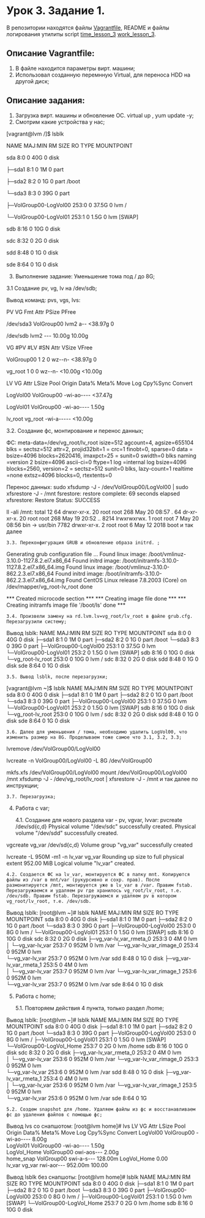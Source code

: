 # Урок 3. Задание 1.
В репозитории находятся файлы [Vagrantfile](Vagrantfile), README и файлы логирования утилиты script [time_lesson_3](time_lesson_3) [work_lesson_3](work_lesson_3).

## Описание Vagrantfile:
1. В файле находится параметры вирт. машини;
2. Использовал созданную перемнную Virtual, для переноса HDD на другой диск;

## Описание задания:
1. Загрузка вирт. машины и обновление  ОС. virtual up , yum update -y;
2. Смотрим какие устройства у нас;

[vagrant@lvm /]$ lsblk

NAME                    MAJ:MIN RM  SIZE RO TYPE MOUNTPOINT

sda                       8:0    0   40G  0 disk 

├─sda1                    8:1    0    1M  0 part 

├─sda2                    8:2    0    1G  0 part /boot

└─sda3                    8:3    0   39G  0 part 

  ├─VolGroup00-LogVol00 253:0    0 37.5G  0 lvm  /
  
  └─VolGroup00-LogVol01 253:1    0  1.5G  0 lvm  [SWAP]
  
sdb                       8:16   0   10G  0 disk 

sdc                       8:32   0    2G  0 disk 

sdd                       8:48   0    1G  0 disk 

sde                       8:64   0    1G  0 disk

3. Выполнение задание: Уменьшение тома под / до 8G;

  3.1 Создание pv, vg, lv на /dev/sdb;
  
Вывод команд: pvs, vgs, lvs:

PV         VG         Fmt  Attr PSize   PFree

/dev/sda3  VolGroup00 lvm2 a--  <38.97g     0 

/dev/sdb              lvm2 ---   10.00g 10.00g

VG         #PV #LV #SN Attr   VSize   VFree  

  VolGroup00   1   2   0 wz--n- <38.97g      0 
  
  vg_root      1   0   0 wz--n- <10.00g <10.00g
  

LV       VG         Attr       LSize   Pool Origin Data%  Meta%  Move Log Cpy%Sync Convert

  LogVol00 VolGroup00 -wi-ao---- <37.47g 
  
  LogVol01 VolGroup00 -wi-ao----   1.50g 
  
  lv_root  vg_root    -wi-a----- <10.00g   
	
3.2. Создание фс, монтирование и перенос данных;

ФС:
meta-data=/dev/vg_root/lv_root   isize=512    agcount=4, agsize=655104 blks
         =                       sectsz=512   attr=2, projid32bit=1
         =                       crc=1        finobt=0, sparse=0
data     =                       bsize=4096   blocks=2620416, imaxpct=25
         =                       sunit=0      swidth=0 blks
naming   =version 2              bsize=4096   ascii-ci=0 ftype=1
log      =internal log           bsize=4096   blocks=2560, version=2
         =                       sectsz=512   sunit=0 blks, lazy-count=1
realtime =none                   extsz=4096   blocks=0, rtextents=0


Перенос данных:
sudo xfsdump -J - /dev/VolGroup00/LogVol00 | sudo xfsrestore -J - /mnt
fsrestore: restore complete: 69 seconds elapsed
xfsrestore: Restore Status: SUCCESS

ll -ali /mnt:
total 12
      64 drwxr-xr-x. 20 root root  268 May 20 08:57 .
      64 dr-xr-xr-x. 20 root root  268 May 19 20:52 ..
    8214 lrwxrwxrwx.  1 root root    7 May 20 08:56 bin -> usr/bin
    7782 drwxr-xr-x.  2 root root    6 May 12  2018 boot
и так далее

	3.3. Переконфигурация GRUB и обновление образа initrd. ;

Generating grub configuration file ...
Found linux image: /boot/vmlinuz-3.10.0-1127.8.2.el7.x86_64
Found initrd image: /boot/initramfs-3.10.0-1127.8.2.el7.x86_64.img
Found linux image: /boot/vmlinuz-3.10.0-862.2.3.el7.x86_64
Found initrd image: /boot/initramfs-3.10.0-862.2.3.el7.x86_64.img
Found CentOS Linux release 7.8.2003 (Core) on /dev/mapper/vg_root-lv_root
done

*** Created microcode section ***
*** Creating image file done ***
*** Creating initramfs image file '/boot/ls' done ***

	3.4. Произвели замену на rd.lvm.lv=vg_root/lv_root в файле grub.cfg. Перезагрузили систему;

Вывод lsblk:
NAME                    MAJ:MIN RM  SIZE RO TYPE MOUNTPOINT
sda                       8:0    0   40G  0 disk 
├─sda1                    8:1    0    1M  0 part 
├─sda2                    8:2    0    1G  0 part /boot
└─sda3                    8:3    0   39G  0 part 
  ├─VolGroup00-LogVol00 253:1    0 37.5G  0 lvm  
  └─VolGroup00-LogVol01 253:2    0  1.5G  0 lvm  [SWAP]
sdb                       8:16   0   10G  0 disk 
└─vg_root-lv_root       253:0    0   10G  0 lvm  /
sdc                       8:32   0    2G  0 disk 
sdd                       8:48   0    1G  0 disk 
sde                       8:64   0    1G  0 disk 

	3.5. Вывод lsblk, после перезагрузки;

[vagrant@lvm ~]$ lsblk
NAME                    MAJ:MIN RM  SIZE RO TYPE MOUNTPOINT
sda                       8:0    0   40G  0 disk 
├─sda1                    8:1    0    1M  0 part 
├─sda2                    8:2    0    1G  0 part /boot
└─sda3                    8:3    0   39G  0 part 
  ├─VolGroup00-LogVol00 253:1    0 37.5G  0 lvm  
  └─VolGroup00-LogVol01 253:2    0  1.5G  0 lvm  [SWAP]
sdb                       8:16   0   10G  0 disk 
└─vg_root-lv_root       253:0    0   10G  0 lvm  /
sdc                       8:32   0    2G  0 disk 
sdd                       8:48   0    1G  0 disk 
sde                       8:64   0    1G  0 disk 

	3.6. Далее для уменьшения / тома, необходимо удалить LogVol00, что изменить размер на 8G. Проделываем тоже самое что 3.1, 3.2, 3.3;

lvremove /dev/VolGroup00/LogVol00

lvcreate -n VolGroup00/LogVol00 -L 8G /dev/VolGroup00

mkfs.xfs /dev/VolGroup00/LogVol00
mount /dev/VolGroup00/LogVol00 /mnt
xfsdump -J - /dev/vg_root/lv_root | xfsrestore -J - /mnt
и так далее по инструкции;

	3.7. Перезагрузка;

4. Работа с var;

	4.1. Создание для нового раздела var -  pv, vgvar, lvvar:
pvcreate /dev/sd{c,d}
Physical volume "/dev/sdc" successfully created.
Physical volume "/dev/sdd" successfully created.

vgcreate vg_var /dev/sd{c,d}
Volume group "vg_var" successfully created

lvcreate -L 950M -m1 -n lv_var vg_var
Rounding up size to full physical extent 952.00 MiB
Logical volume "lv_var" created.

	4.2. Создается ФС на lv_var, монтируется ФС в папку mnt. Копируются файлы из /var в mnt/var (рукурсивно и сохр. прав). После размонитируется /mnt, монтируется уже в lv_var в /var. Правим fstab. Перезагружаемся и удаляем pv где хранилось vg_root/lv_root, т.е. /dev/sdb. Правим fstab. Перезагружаемся и удаляем pv в котором  vg_root/lv_root, т.е. /dev/sdb.

Вывод lsblk:
[root@lvm ~]# lsblk
NAME                     MAJ:MIN RM  SIZE RO TYPE MOUNTPOINT
sda                        8:0    0   40G  0 disk 
├─sda1                     8:1    0    1M  0 part 
├─sda2                     8:2    0    1G  0 part /boot
└─sda3                     8:3    0   39G  0 part 
  ├─VolGroup00-LogVol00  253:0    0    8G  0 lvm  /
  └─VolGroup00-LogVol01  253:1    0  1.5G  0 lvm  [SWAP]
sdb                        8:16   0   10G  0 disk 
sdc                        8:32   0    2G  0 disk 
├─vg_var-lv_var_rmeta_0  253:3    0    4M  0 lvm  
│ └─vg_var-lv_var        253:7    0  952M  0 lvm  /var
└─vg_var-lv_var_rimage_0 253:4    0  952M  0 lvm  
  └─vg_var-lv_var        253:7    0  952M  0 lvm  /var
sdd                        8:48   0    1G  0 disk 
├─vg_var-lv_var_rmeta_1  253:5    0    4M  0 lvm  
│ └─vg_var-lv_var        253:7    0  952M  0 lvm  /var
└─vg_var-lv_var_rimage_1 253:6    0  952M  0 lvm  
  └─vg_var-lv_var        253:7    0  952M  0 lvm  /var
sde                        8:64   0    1G  0 disk 

5. Работа с home;

	5.1. Повторяем действия 4 пункта, только раздел /home;

Вывод lsblk:
[root@lvm ~]# lsblk
NAME                       MAJ:MIN RM  SIZE RO TYPE MOUNTPOINT
sda                          8:0    0   40G  0 disk 
├─sda1                       8:1    0    1M  0 part 
├─sda2                       8:2    0    1G  0 part /boot
└─sda3                       8:3    0   39G  0 part 
  ├─VolGroup00-LogVol00    253:0    0    8G  0 lvm  /
  ├─VolGroup00-LogVol01    253:1    0  1.5G  0 lvm  [SWAP]
  └─VolGroup00-LogVol_Home 253:7    0    2G  0 lvm  /home
sdb                          8:16   0   10G  0 disk 
sdc                          8:32   0    2G  0 disk 
├─vg_var-lv_var_rmeta_0    253:2    0    4M  0 lvm  
│ └─vg_var-lv_var          253:6    0  952M  0 lvm  /var
└─vg_var-lv_var_rimage_0   253:3    0  952M  0 lvm  
  └─vg_var-lv_var          253:6    0  952M  0 lvm  /var
sdd                          8:48   0    1G  0 disk 
├─vg_var-lv_var_rmeta_1    253:4    0    4M  0 lvm  
│ └─vg_var-lv_var          253:6    0  952M  0 lvm  /var
└─vg_var-lv_var_rimage_1   253:5    0  952M  0 lvm  
  └─vg_var-lv_var          253:6    0  952M  0 lvm  /var
sde                          8:64   0    1G

	5.2. Создем snapshot для /home. Удаляем файлы из фс и восстанавливаем фс до удаления файлов с помощью фс;

Вывод lvs со снапшотом:
[root@lvm home]# lvs
  LV          VG         Attr       LSize   Pool Origin      Data%  Meta%  Move Log Cpy%Sync Convert
  LogVol00    VolGroup00 -wi-ao----   8.00g                                                         
  LogVol01    VolGroup00 -wi-ao----   1.50g                                                         
  LogVol_Home VolGroup00 owi-aos---   2.00g                                                         
  home_snap   VolGroup00 swi-a-s--- 128.00m      LogVol_Home 0.00                                   
  lv_var      vg_var     rwi-aor--- 952.00m                                         100.00

Вывод lsblk без снапшоты:
[root@lvm home]# lsblk
NAME                       MAJ:MIN RM  SIZE RO TYPE MOUNTPOINT
sda                          8:0    0   40G  0 disk 
├─sda1                       8:1    0    1M  0 part 
├─sda2                       8:2    0    1G  0 part /boot
└─sda3                       8:3    0   39G  0 part 
  ├─VolGroup00-LogVol00    253:0    0    8G  0 lvm  /
  ├─VolGroup00-LogVol01    253:1    0  1.5G  0 lvm  [SWAP]
  └─VolGroup00-LogVol_Home 253:7    0    2G  0 lvm  /home
sdb                          8:16   0   10G  0 disk 

 
